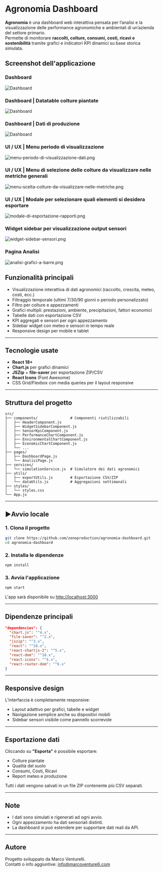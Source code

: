 # Agronomia Dashboard

**Agronomia** è una dashboard web interattiva pensata per l’analisi e la visualizzazione delle performance agronomiche e ambientali di un’azienda del settore primario.  
Permette di monitorare **raccolti, colture, consumi, costi, ricavi e sostenibilità** tramite grafici e indicatori KPI dinamici su base storica simulata.

## Screenshot dell'applicazione

### Dashboard
![Dashboard](./screenshots/dashboard-kpi.png)

### Dashboard | Datatable colture piantate
![Dashboard](./screenshots/dashboard-tabella-colture-e-piante.png)

### Dashboard | Dati di produzione
![Dashboard](./screenshots/dashboard-tabella-dati-di-produzione.png)

### UI / UX | Menu periodo di visualizzazione
![menu-periodo-di-visualizzazione-dati.png](screenshots/menu-periodo-di-visualizzazione-dati.png)

### UI / UX | Menu di selezione delle colture da visualizzare nelle metriche generali
![menu-scelta-colture-da-visualizzare-nelle-metriche.png](screenshots/menu-scelta-colture-da-visualizzare-nelle-metriche.png)

### UI / UX | Modale per selezionare quali elementi si desidera esportare
![modale-di-esportazione-rapporti.png](screenshots/modale-di-esportazione-rapporti.png)

### Widget sidebar per visualizzazione output sensori 
![widget-sidebar-sensori.png](screenshots/widget-sidebar-sensori.png)

### Pagina Analisi
![analisi-grafici-a-barre.png](screenshots/analisi-grafici-a-barre.png)

## Funzionalità principali

- Visualizzazione interattiva di dati agronomici (raccolto, crescita, meteo, costi, ecc.)
- Filtraggio temporale (ultimi 7/30/90 giorni o periodo personalizzato)
- Filtro per colture e appezzamenti
- Grafici multipli: prestazioni, ambiente, precipitazioni, fattori economici
- Tabelle dati con esportazione CSV
- KPI aggregati e sensori per ogni appezzamento
- Sidebar widget con meteo e sensori in tempo reale
- Responsive design per mobile e tablet

---

## Tecnologie usate

- **React 18+**
- **Chart.js** per grafici dinamici
- **JSZip** + **file-saver** per esportazione ZIP/CSV
- **React Icons** (Font Awesome)
- CSS Grid/Flexbox con media queries per il layout responsive

---

## Struttura del progetto

```
src/
├── components/               # Componenti riutilizzabili
│   ├── HeaderComponent.js
│   ├── WidgetSidebarComponent.js
│   ├── SensorKpiComponent.js
│   ├── PerformanceChartComponent.js
│   ├── EnvironmentalChartComponent.js
│   ├── EconomicChartComponent.js
│   └── ...
├── pages/
│   ├── DashboardPage.js
│   └── AnalisiPage.js
├── services/
│   └── simulationService.js  # Simulatore dei dati agronomici
├── utils/
│   ├── exportUtils.js        # Esportazione CSV/ZIP
│   └── dataUtils.js          # Aggregazioni settimanali
├── styles/
│   └── styles.css
└── App.js
```

---

## ▶Avvio locale

### 1. Clona il progetto

```bash
git clone https://github.com/zenoproduction/agronomia-dashboard.git
cd agronomia-dashboard
```

### 2. Installa le dipendenze

```bash
npm install
```

### 3. Avvia l'applicazione

```bash
npm start
```

L'app sarà disponibile su [http://localhost:3000](http://localhost:3000)

---

## Dipendenze principali

```json
"dependencies": {
  "chart.js": "^4.x",
  "file-saver": "^2.x",
  "jszip": "^3.x",
  "react": "^18.x",
  "react-chartjs-2": "^5.x",
  "react-dom": "^18.x",
  "react-icons": "^4.x",
  "react-router-dom": "^6.x"
}
```

---

## Responsive design

L’interfaccia è completamente responsive:

- Layout adattivo per grafici, tabelle e widget
- Navigazione semplice anche su dispositivi mobili
- Sidebar sensori visibile come pannello scorrevole

---

## Esportazione dati

Cliccando su **"Esporta"** è possibile esportare:

- Colture piantate
- Qualità del suolo
- Consumi, Costi, Ricavi
- Report meteo e produzione

Tutti i dati vengono salvati in un file ZIP contenente più CSV separati.

---

## Note

- I dati sono simulati e rigenerati ad ogni avvio.
- Ogni appezzamento ha dati sensoriali distinti.
- La dashboard si può estendere per supportare dati reali da API.

---

## Autore

Progetto sviluppato da Marco Venturelli.  
Contatti o info aggiuntive: info@marcoventurelli.com